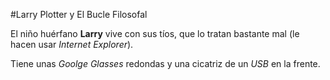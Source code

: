 #Larry Plotter y El Bucle Filosofal

El niño huérfano **Larry** vive con sus tíos, que lo tratan bastante mal (le hacen usar *Internet Explorer*).

Tiene unas *Goolge Glasses* redondas y una cicatriz de un *USB* en la frente.


